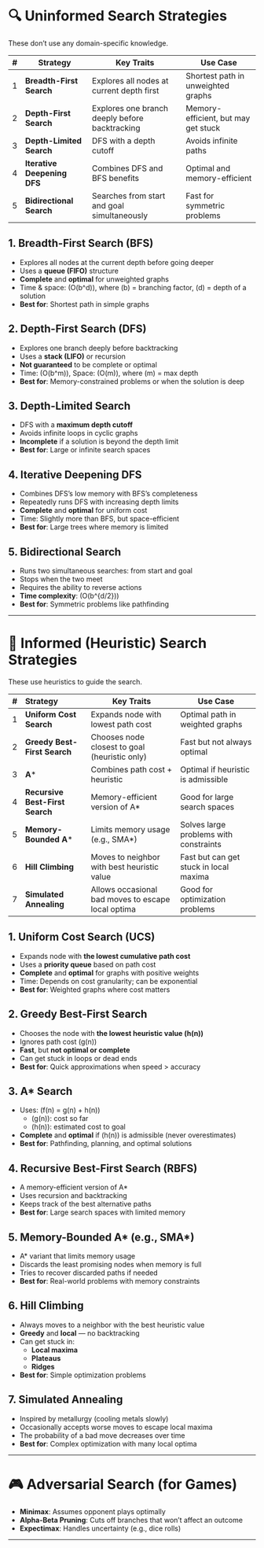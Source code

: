 # 🔍 **Uninformed Search Strategies**
These don’t use any domain-specific knowledge.

| # | **Strategy**                | **Key Traits**                                 | **Use Case**                        |
|---|-----------------------------|------------------------------------------------|-------------------------------------|
| 1 | **Breadth-First Search**    | Explores all nodes at current depth first      | Shortest path in unweighted graphs  |
| 2 | **Depth-First Search**      | Explores one branch deeply before backtracking | Memory-efficient, but may get stuck |
| 3 | **Depth-Limited Search**    | DFS with a depth cutoff                        | Avoids infinite paths               |
| 4 | **Iterative Deepening DFS** | Combines DFS and BFS benefits                  | Optimal and memory-efficient        |
| 5 | **Bidirectional Search**    | Searches from start and goal simultaneously    | Fast for symmetric problems         |


## 1. **Breadth-First Search (BFS)**
- Explores all nodes at the current depth before going deeper
- Uses a **queue (FIFO)** structure
- **Complete** and **optimal** for unweighted graphs
- Time & space: \(O(b^d)\), where \(b\) = branching factor, \(d\) = depth of a solution
- **Best for**: Shortest path in simple graphs

## 2. **Depth-First Search (DFS)**
- Explores one branch deeply before backtracking
- Uses a **stack (LIFO)** or recursion
- **Not guaranteed** to be complete or optimal
- Time: \(O(b^m)\), Space: \(O(m)\), where \(m\) = max depth
- **Best for**: Memory-constrained problems or when the solution is deep

## 3. **Depth-Limited Search**
- DFS with a **maximum depth cutoff**
- Avoids infinite loops in cyclic graphs
- **Incomplete** if a solution is beyond the depth limit
- **Best for**: Large or infinite search spaces

## 4. **Iterative Deepening DFS**
- Combines DFS’s low memory with BFS’s completeness
- Repeatedly runs DFS with increasing depth limits
- **Complete** and **optimal** for uniform cost
- Time: Slightly more than BFS, but space-efficient
- **Best for**: Large trees where memory is limited

## 5. **Bidirectional Search**
- Runs two simultaneous searches: from start and goal
- Stops when the two meet
- Requires the ability to reverse actions
- **Time complexity**: \(O(b^{d/2})\)
- **Best for**: Symmetric problems like pathfinding

---

# 🧠 **Informed (Heuristic) Search Strategies**
These use heuristics to guide the search.

| # | **Strategy**                    | **Key Traits**                                     | **Use Case**                           |
|---|:--------------------------------|----------------------------------------------------|----------------------------------------|
| 1 | **Uniform Cost Search**         | Expands node with lowest path cost                 | Optimal path in weighted graphs        |
| 2 | **Greedy Best-First Search**    | Chooses node closest to goal (heuristic only)      | Fast but not always optimal            |
| 3 | **A***                          | Combines path cost + heuristic                     | Optimal if heuristic is admissible     |
| 4 | **Recursive Best-First Search** | Memory-efficient version of A*                     | Good for large search spaces           |
| 5 | **Memory-Bounded A***           | Limits memory usage (e.g., SMA*)                   | Solves large problems with constraints |
| 6 | **Hill Climbing**               | Moves to neighbor with best heuristic value        | Fast but can get stuck in local maxima |
| 7 | **Simulated Annealing**         | Allows occasional bad moves to escape local optima | Good for optimization problems         |

## 1. **Uniform Cost Search (UCS)**
- Expands node with **the lowest cumulative path cost**
- Uses a **priority queue** based on path cost
- **Complete** and **optimal** for graphs with positive weights
- Time: Depends on cost granularity; can be exponential
- **Best for**: Weighted graphs where cost matters

## 2. **Greedy Best-First Search**
- Chooses the node with **the lowest heuristic value (h(n))**
- Ignores path cost (g(n))
- **Fast**, but **not optimal or complete**
- Can get stuck in loops or dead ends
- **Best for**: Quick approximations when speed > accuracy

## 3. **A\* Search**
- Uses: \(f(n) = g(n) + h(n)\)
  - \(g(n)\): cost so far
  - \(h(n)\): estimated cost to goal
- **Complete** and **optimal** if \(h(n)\) is admissible (never overestimates)
- **Best for**: Pathfinding, planning, and optimal solutions

## 4. **Recursive Best-First Search (RBFS)**
- A memory-efficient version of A*
- Uses recursion and backtracking
- Keeps track of the best alternative paths
- **Best for**: Large search spaces with limited memory

## 5. **Memory-Bounded A\*** (e.g., SMA*)
- A* variant that limits memory usage
- Discards the least promising nodes when memory is full
- Tries to recover discarded paths if needed
- **Best for**: Real-world problems with memory constraints

## 6. **Hill Climbing**
- Always moves to a neighbor with the best heuristic value
- **Greedy** and **local** — no backtracking
- Can get stuck in:
  - **Local maxima**
  - **Plateaus**
  - **Ridges**
- **Best for**: Simple optimization problems

## 7. **Simulated Annealing**
- Inspired by metallurgy (cooling metals slowly)
- Occasionally accepts worse moves to escape local maxima
- The probability of a bad move decreases over time
- **Best for**: Complex optimization with many local optima

---

# 🎮 Adversarial Search (for Games)
- **Minimax**: Assumes opponent plays optimally
- **Alpha-Beta Pruning**: Cuts off branches that won’t affect an outcome
- **Expectimax**: Handles uncertainty (e.g., dice rolls)

---
